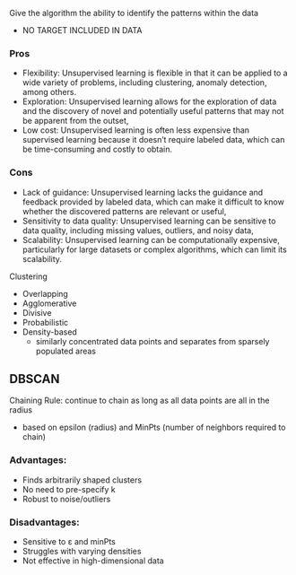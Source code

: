 Give the algorithm the ability to identify the patterns within the data
- NO TARGET INCLUDED IN DATA

### Pros
- Flexibility: Unsupervised learning is flexible in that it can be applied to a wide variety of problems, including clustering, anomaly detection, among others.
- Exploration: Unsupervised learning allows for the exploration of data and the discovery of novel and potentially useful patterns that may not be apparent from the outset,
- Low cost: Unsupervised learning is often less expensive than supervised learning because it doesn’t require labeled data, which can be time-consuming and costly to obtain.

### Cons
- Lack of guidance: Unsupervised learning lacks the guidance and feedback provided by labeled data, which can make it difficult to know whether the discovered patterns are relevant or useful,  
- Sensitivity to data quality: Unsupervised learning can be sensitive to data quality,  including missing values, outliers, and noisy data,  
- Scalability: Unsupervised learning can be computationally expensive, particularly for   large datasets or complex algorithms, which can limit its scalability.  


Clustering
- Overlapping
- Agglomerative
- Divisive
- Probabilistic
- Density-based
	- similarly concentrated data points and separates from sparsely populated areas


## DBSCAN

Chaining Rule:
continue to chain as long as all data points are all in the radius
- based on epsilon (radius) and MinPts (number of neighbors required to chain)

### Advantages:  
- Finds arbitrarily shaped clusters  
- No need to pre-specify k  
- Robust to noise/outliers  
### Disadvantages:  
- Sensitive to ε and minPts 
- Struggles with varying densities  
- Not effective in high-dimensional data